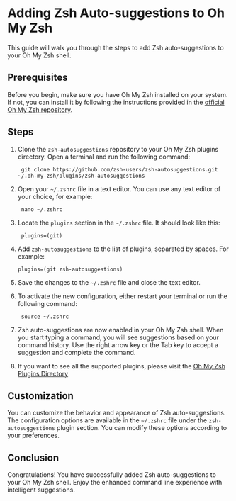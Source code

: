 # Adding Zsh Auto-suggestions to Oh My Zsh

This guide will walk you through the steps to add Zsh auto-suggestions to your Oh My Zsh shell.

## Prerequisites

Before you begin, make sure you have Oh My Zsh installed on your system. If not, you can install it by following the instructions provided in the [official Oh My Zsh repository](https://github.com/ohmyzsh/ohmyzsh).

## Steps

1. Clone the `zsh-autosuggestions` repository to your Oh My Zsh plugins directory. Open a terminal and run the following command:
   
   ```shell
    git clone https://github.com/zsh-users/zsh-autosuggestions.git ~/.oh-my-zsh/plugins/zsh-autosuggestions
   ```

2. Open your `~/.zshrc` file in a text editor. You can use any text editor of your choice, for example:

   ```shell
    nano ~/.zshrc
   ```

3. Locate the `plugins` section in the `~/.zshrc` file. It should look like this:

   ```shell
    plugins=(git)
   ```

4. Add `zsh-autosuggestions` to the list of plugins, separated by spaces. For example:

   ```shell
   plugins=(git zsh-autosuggestions)
   ```

5. Save the changes to the `~/.zshrc` file and close the text editor.

6. To activate the new configuration, either restart your terminal or run the following command:
    
   ```shell
    source ~/.zshrc
   ```


7. Zsh auto-suggestions are now enabled in your Oh My Zsh shell. When you start typing a command, you will see suggestions based on your command history. Use the right arrow key or the Tab key to accept a suggestion and complete the command.

8. If you want to see all the supported plugins, please visit the [Oh My Zsh Plugins Directory](URL "https://github.com/ohmyzsh/ohmyzsh/wiki/Plugins")



## Customization

You can customize the behavior and appearance of Zsh auto-suggestions. The configuration options are available in the `~/.zshrc` file under the `zsh-autosuggestions` plugin section. You can modify these options according to your preferences.

## Conclusion

Congratulations! You have successfully added Zsh auto-suggestions to your Oh My Zsh shell. Enjoy the enhanced command line experience with intelligent suggestions.
